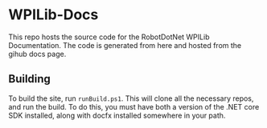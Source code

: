 # WPILib-Docs

This repo hosts the source code for the RobotDotNet WPILib Documentation. The code is generated from here and hosted from the gihub docs page.


## Building

To build the site, run `runBuild.ps1`. This will clone all the necessary repos, and run the build. To do this, you must have both a version of the .NET core SDK installed,
along with docfx installed somewhere in your path.
